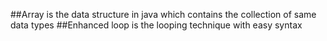 ##Array is the data structure in java which contains the collection of same data types
##Enhanced loop is the looping technique with easy syntax
